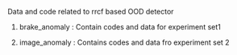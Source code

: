Data and code related to rrcf based OOD detector

1. brake_anomaly : Contain codes and data for experiment set1 

2. image_anomaly : Contains codes and data fro experiment set 2

